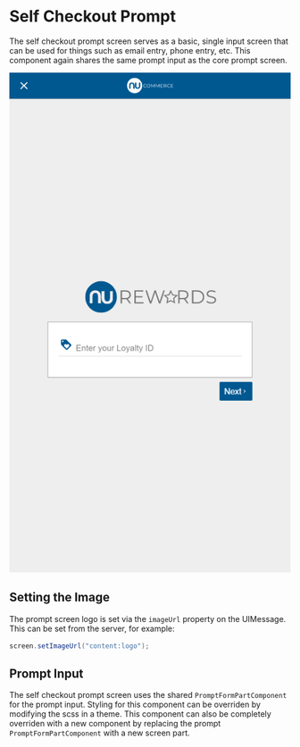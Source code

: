 # Self Checkout Prompt

The self checkout prompt screen serves as a basic, single input screen that can be used for things such as email entry, phone entry, etc. This component again shares the same prompt input as the core prompt screen.

![Self Checkout Search](assets/self-checkout-loyalty-search.png)

## Setting the Image

The prompt screen logo is set via the `imageUrl` property on the UIMessage. This can be set from the server, for example:

``` java
screen.setImageUrl("content:logo");
```

## Prompt Input

The self checkout prompt screen uses the shared `PromptFormPartComponent` for the prompt input. Styling for this component can be overriden by modifying the scss in a theme. This component can also be completely overriden with a new component by replacing the prompt `PromptFormPartComponent` with a new screen part.
